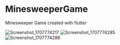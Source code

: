 # MinesweeperGame
 Minesweeper Game created with flutter

![Screenshot_1707774217](https://github.com/yasinatagun/MinesweeperGame/assets/4943407/a559436c-345a-491c-82ad-061eb9c0284c)
![Screenshot_1707774285](https://github.com/yasinatagun/MinesweeperGame/assets/4943407/0b7407bf-dc3d-434f-ba02-0fe7a6c1b2e2)
![Screenshot_1707774288](https://github.com/yasinatagun/MinesweeperGame/assets/4943407/aa2dee7f-3a33-4e01-8b61-cd7173912ad8)
